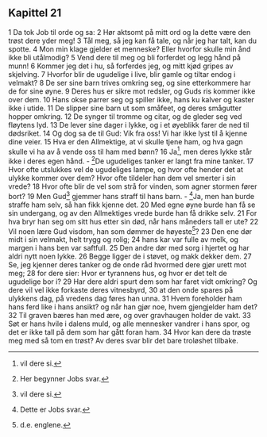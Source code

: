 ## Kapittel 21

1 Da tok Job til orde og sa:
2 Hør aktsomt på mitt ord og la dette være den trøst dere yder meg!
3 Tål meg, så jeg kan få tale, og når jeg har talt, kan du spotte.
4 Mon min klage gjelder et menneske? Eller hvorfor skulle min ånd ikke bli utålmodig?
5 Vend dere til meg og bli forferdet og legg hånd på munn!
6 Kommer jeg det i hu, så forferdes jeg, og mitt kjød gripes av skjelving.
7 Hvorfor blir de ugudelige i live, blir gamle og tiltar endog i velmakt?
8 De ser sine barn trives omkring seg, og sine etterkommere har de for sine øyne.
9 Deres hus er sikre mot redsler, og Guds ris kommer ikke over dem.
10 Hans okse parrer seg og spiller ikke, hans ku kalver og kaster ikke i utide.
11 De slipper sine barn ut som småfeet, og deres smågutter hopper omkring.
12 De synger til tromme og citar, og de gleder seg ved fløytens lyd.
13 De lever sine dager i lykke, og i et øyeblikk farer de ned til dødsriket.
14 Og dog sa de til Gud: Vik fra oss! Vi har ikke lyst til å kjenne dine veier.
15 Hva er den Allmektige, at vi skulle tjene ham, og hva gagn skulle vi ha av å vende oss til ham med bønn?
16 Ja[^1], men deres lykke står ikke i deres egen hånd. - [^2]De ugudeliges tanker er langt fra mine tanker.
17 Hvor ofte utslukkes vel de ugudeliges lampe, og hvor ofte hender det at ulykke kommer over dem? Hvor ofte tildeler han dem vel smerter i sin vrede?
18 Hvor ofte blir de vel som strå for vinden, som agner stormen fører bort?
19 Men Gud[^3] gjemmer hans straff til hans barn. - [^4]Ja, men han burde straffe ham selv, så han fikk kjenne det.
20 Med egne øyne burde han få se sin undergang, og av den Allmektiges vrede burde han få drikke selv.
21 For hva bryr han seg om sitt hus etter sin død, når hans måneders tall er ute?
22 Vil noen lære Gud visdom, han som dømmer de høyeste[^5]?
23 Den ene dør midt i sin velmakt, helt trygg og rolig;
24 hans kar var fulle av melk, og margen i hans ben var saftfull.
25 Den andre dør med sorg i hjertet og har aldri nytt noen lykke.
26 Begge ligger de i støvet, og makk dekker dem.
27 Se, jeg kjenner deres tanker og de onde råd hvormed dere gjør urett mot meg;
28 for dere sier: Hvor er tyrannens hus, og hvor er det telt de ugudelige bor i?
29 Har dere aldri spurt dem som har faret vidt omkring? Og dere vil vel ikke forkaste deres vitnesbyrd,
30 at den onde spares på ulykkens dag, på vredens dag føres han unna.
31 Hvem foreholder ham hans ferd like i hans ansikt? og når han gjør noe, hvem gjengjelder ham det?
32 Til graven bæres han med ære, og over gravhaugen holder de vakt.
33 Søt er hans hvile i dalens muld, og alle mennesker vandrer i hans spor, og det er ikke tall på dem som har gått foran ham.
34 Hvor kan dere da trøste meg med så tom en trøst? Av deres svar blir det bare troløshet tilbake.

[^1]:  vil dere si.
[^2]:  Her begynner Jobs svar.
[^3]:  vil dere si.
[^4]:  Dette er Jobs svar.
[^5]:  d.e. englene.
